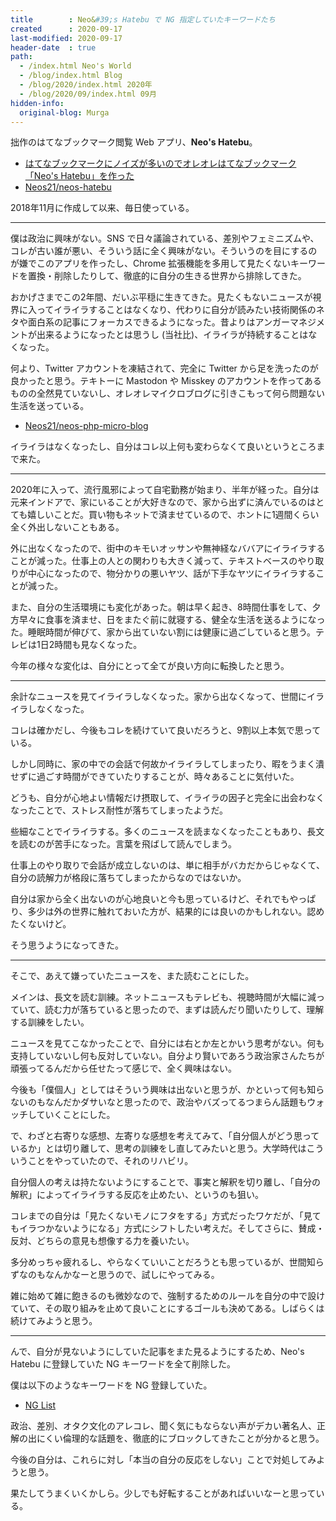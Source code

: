 ```yaml
---
title        : Neo&#39;s Hatebu で NG 指定していたキーワードたち
created      : 2020-09-17
last-modified: 2020-09-17
header-date  : true
path:
  - /index.html Neo's World
  - /blog/index.html Blog
  - /blog/2020/index.html 2020年
  - /blog/2020/09/index.html 09月
hidden-info:
  original-blog: Murga
---
```


拙作のはてなブックマーク閲覧 Web アプリ、__Neo's Hatebu__。

- [はてなブックマークにノイズが多いのでオレオレはてなブックマーク「Neo's Hatebu」を作った](/blog/2018/11/17-02.html)
- [Neos21/neos-hatebu](https://github.com/Neos21/neos-hatebu)

2018年11月に作成して以来、毎日使っている。

---

僕は政治に興味がない。SNS で日々議論されている、差別やフェミニズムや、コレが古い誰が悪い、そういう話に全く興味がない。そういうのを目にするのが嫌でこのアプリを作ったし、Chrome 拡張機能を多用して見たくないキーワードを置換・削除したりして、徹底的に自分の生きる世界から排除してきた。

おかげさまでこの2年間、だいぶ平穏に生きてきた。見たくもないニュースが視界に入ってイライラすることはなくなり、代わりに自分が読みたい技術関係のネタや面白系の記事にフォーカスできるようになった。昔よりはアンガーマネジメントが出来るようになったとは思うし (当社比)、イライラが持続することはなくなった。

何より、Twitter アカウントを凍結されて、完全に Twitter から足を洗ったのが良かったと思う。テキトーに Mastodon や Misskey のアカウントを作ってあるものの全然見ていないし、オレオレマイクロブログに引きこもって何ら問題ない生活を送っている。

- [Neos21/neos-php-micro-blog](https://github.com/Neos21/neos-php-micro-blog)

イライラはなくなったし、自分はコレ以上何も変わらなくて良いというところまで来た。

---

2020年に入って、流行風邪によって自宅勤務が始まり、半年が経った。自分は元来インドアで、家にいることが大好きなので、家から出ずに済んでいるのはとても嬉しいことだ。買い物もネットで済ませているので、ホントに1週間くらい全く外出しないこともある。

外に出なくなったので、街中のキモいオッサンや無神経なババアにイライラすることが減った。仕事上の人との関わりも大きく減って、テキストベースのやり取りが中心になったので、物分かりの悪いヤツ、話が下手なヤツにイライラすることが減った。

また、自分の生活環境にも変化があった。朝は早く起き、8時間仕事をして、夕方早々に食事を済ませ、日をまたぐ前に就寝する、健全な生活を送るようになった。睡眠時間が伸びて、家から出ていない割には健康に過ごしていると思う。テレビは1日2時間も見なくなった。

今年の様々な変化は、自分にとって全てが良い方向に転換したと思う。

---

余計なニュースを見てイライラしなくなった。家から出なくなって、世間にイライラしなくなった。

コレは確かだし、今後もコレを続けていて良いだろうと、9割以上本気で思っている。

しかし同時に、家の中での会話で何故かイライラしてしまったり、暇をうまく潰せずに過ごす時間ができていたりすることが、時々あることに気付いた。

どうも、自分が心地よい情報だけ摂取して、イライラの因子と完全に出会わなくなったことで、ストレス耐性が落ちてしまったようだ。

些細なことでイライラする。多くのニュースを読まなくなったこともあり、長文を読むのが苦手になった。言葉を飛ばして読んでしまう。

仕事上のやり取りで会話が成立しないのは、単に相手がバカだからじゃなくて、自分の読解力が格段に落ちてしまったからなのではないか。

自分は家から全く出ないのが心地良いと今も思っているけど、それでもやっぱり、多少は外の世界に触れておいた方が、結果的には良いのかもしれない。認めたくないけど。

そう思うようになってきた。

---

そこで、あえて嫌っていたニュースを、また読むことにした。

メインは、長文を読む訓練。ネットニュースもテレビも、視聴時間が大幅に減っていて、読む力が落ちていると思ったので、まずは読んだり聞いたりして、理解する訓練をしたい。

ニュースを見てこなかったことで、自分には右とか左とかいう思考がない。何も支持していないし何も反対していない。自分より賢いであろう政治家さんたちが頑張ってるんだから任せたって感じで、全く興味はない。

今後も「僕個人」としてはそういう興味は出ないと思うが、かといって何も知らないのもなんだかダサいなと思ったので、政治やバズってるつまらん話題もウォッチしていくことにした。

で、わざと右寄りな感想、左寄りな感想を考えてみて、「自分個人がどう思っているか」とは切り離して、思考の訓練をし直してみたいと思う。大学時代はこういうことをやっていたので、それのリハビリ。

自分個人の考えは持たないようにすることで、事実と解釈を切り離し、「自分の解釈」によってイライラする反応を止めたい、というのも狙い。

コレまでの自分は「見たくないモノにフタをする」方式だったワケだが、「見てもイラつかないようになる」方式にシフトしたい考えだ。そしてさらに、賛成・反対、どちらの意見も想像する力を養いたい。

多分めっちゃ疲れるし、やらなくていいことだろうとも思っているが、世間知らずなのもなんかなーと思うので、試しにやってみる。

雑に始めて雑に飽きるのも微妙なので、強制するためのルールを自分の中で設けていて、その取り組みを止めて良いことにするゴールも決めてある。しばらくは続けてみようと思う。

---

んで、自分が見ないようにしていた記事をまた見るようにするため、Neo's Hatebu に登録していた NG キーワードを全て削除した。

僕は以下のようなキーワードを NG 登録していた。

- [NG List](https://codepen.io/Neos21/pen/RwaBBKO)

政治、差別、オタク文化のアレコレ、聞く気にもならない声がデカい著名人、正解の出にくい倫理的な話題を、徹底的にブロックしてきたことが分かると思う。

今後の自分は、これらに対し「本当の自分の反応をしない」ことで対処してみようと思う。

果たしてうまくいくかしら。少しでも好転することがあればいいなーと思っている。
